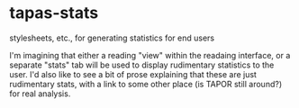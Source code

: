 # tapas-stats
stylesheets, etc., for generating statistics for end users

I'm imagining that either a reading "view" within the readaing interface, or a separate "stats" tab will be used to display rudimentary statistics to the user.
I'd also like to see a bit of prose explaining that these are just rudimentary stats, with a link to some other place (is TAPOR still around?) for real analysis.
